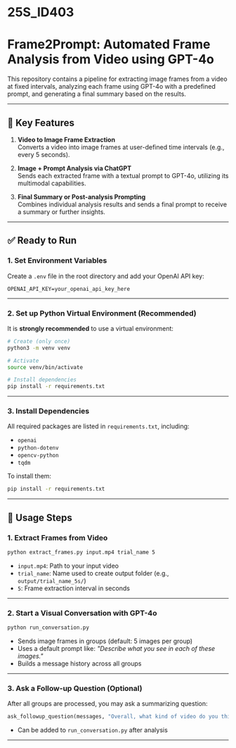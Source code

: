 # 25S_ID403

# Frame2Prompt: Automated Frame Analysis from Video using GPT-4o

This repository contains a pipeline for extracting image frames from a video at fixed intervals, analyzing each frame using GPT-4o with a predefined prompt, and generating a final summary based on the results.

---

## 📌 Key Features

1. **Video to Image Frame Extraction**  
   Converts a video into image frames at user-defined time intervals (e.g., every 5 seconds).

2. **Image + Prompt Analysis via ChatGPT**  
   Sends each extracted frame with a textual prompt to GPT-4o, utilizing its multimodal capabilities.

3. **Final Summary or Post-analysis Prompting**  
   Combines individual analysis results and sends a final prompt to receive a summary or further insights.

---

## ✅ Ready to Run

### 1. Set Environment Variables

Create a `.env` file in the root directory and add your OpenAI API key:

```
OPENAI_API_KEY=your_openai_api_key_here
```

---

### 2. Set up Python Virtual Environment (Recommended)

It is **strongly recommended** to use a virtual environment:

```bash
# Create (only once)
python3 -m venv venv

# Activate
source venv/bin/activate

# Install dependencies
pip install -r requirements.txt
```

---

### 3. Install Dependencies

All required packages are listed in `requirements.txt`, including:

- `openai`
- `python-dotenv`
- `opencv-python`
- `tqdm`

To install them:

```bash
pip install -r requirements.txt
```

---

## 🚀 Usage Steps

### 1. Extract Frames from Video

```bash
python extract_frames.py input.mp4 trial_name 5
```

- `input.mp4`: Path to your input video
- `trial_name`: Name used to create output folder (e.g., `output/trial_name_5s/`)
- `5`: Frame extraction interval in seconds

---

### 2. Start a Visual Conversation with GPT-4o

```bash
python run_conversation.py
```

- Sends image frames in groups (default: 5 images per group)
- Uses a default prompt like: _"Describe what you see in each of these images."_
- Builds a message history across all groups

---

### 3. Ask a Follow-up Question (Optional)

After all groups are processed, you may ask a summarizing question:

```python
ask_followup_question(messages, "Overall, what kind of video do you think this is?")
```

- Can be added to `run_conversation.py` after analysis

---
